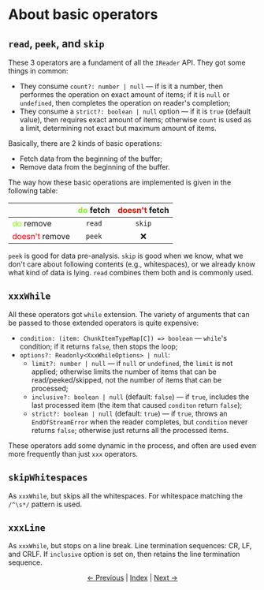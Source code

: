 # About basic operators

## `read`, `peek`, and `skip`

These 3 operators are a fundament of all the `IReader` API. They got some things in common:

- They consume `count?: number | null` — if is it a number, then performes the operation on exact amount of items; if it is `null` or `undefined`, then completes the operation on reader's completion;
- They consume a `strict?: boolean | null` option — if it is `true` (default value), then requires exact amount of items; otherwise `count` is used as a limit, determining not exact but maximum amount of items.

Basically, there are 2 kinds of basic operations:

- Fetch data from the beginning of the buffer;
- Remove data from the beginning of the buffer.

The way how these basic operations are implemented is given in the following table:

| | <span style="color: #7fff00">do</span> fetch | <span style="color: red">doesn't</span> fetch |
| --- | --- | --- |
| <span style="color: #7fff00">do</span> remove | <div style="text-align: center">`read`</div> | <div style="text-align: center">`skip`</div> |
| <span style="color: red">doesn't</span> remove | <div style="text-align: center">`peek`</div> | <div style="text-align: center">❌</div> |

`peek` is good for data pre-analysis. `skip` is good when we know, what we don't care about following contents (e.g., whitespaces), or we already know what kind of data is lying. `read` combines them both and is commonly used.

## `xxxWhile`

All these operators got `while` extension. The variety of arguments that can be passed to those extended operators is quite expensive:

- `condition: (item: ChunkItemTypeMap[C]) => boolean` — `while`'s condition; if it returns `false`, then stops the loop;
- `options?: Readonly<XxxWhileOptions> | null`:
    - `limit?: number | null` — if `null` or `undefined`, the `limit` is not applied; otherwise limits the number of items that can be read/peeked/skipped, not the number of items that can be processed;
    - `inclusive?: boolean | null` (default: `false`) — if `true`, includes the last processed item (the item that caused `conditon` return `false`);
    - `strict?: boolean | null` (default: `true`) — if `true`, throws an `EndOfStreamError` when the reader completes, but `condition` never returns `false`; otherwise just returns all the processed items.

These operators add some dynamic in the process, and often are used even more frequently than just `xxx` operators.

## `skipWhitespaces`

As `xxxWhile`, but skips all the whitespaces. For whitespace matching the `/^\s*/` pattern is used.

## `xxxLine`

As `xxxWhile`, but stops on a line break. Line termination sequences: CR, LF, and CRLF. If `inclusive` option is set on, then retains the line termination sequence.

<p align="center">
    <a href="https://github.com/retueZe/rx-reader/tree/master/doc/getting_started/3.md">← Previous</a>
    |
    <a href="https://github.com/retueZe/rx-reader/tree/master/doc/README.md">Index</a>
    |
    <a href="https://github.com/retueZe/rx-reader/tree/master/doc/getting_started/5.md">Next →</a>
</p>
